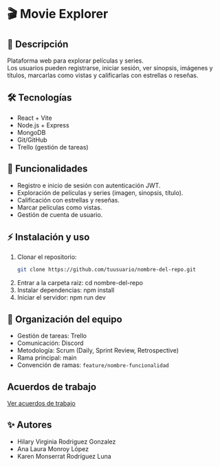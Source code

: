 # 🎬 Movie Explorer

## 📖 Descripción
Plataforma web para explorar películas y series.  
Los usuarios pueden registrarse, iniciar sesión, ver sinopsis, imágenes y títulos, marcarlas como vistas y calificarlas con estrellas o reseñas.  

## 🛠️ Tecnologías
- React + Vite  
- Node.js + Express  
- MongoDB  
- Git/GitHub  
- Trello (gestión de tareas)  

## 🚀 Funcionalidades
- Registro e inicio de sesión con autenticación JWT.  
- Exploración de películas y series (imagen, sinopsis, título).  
- Calificación con estrellas y reseñas.  
- Marcar películas como vistas.  
- Gestión de cuenta de usuario.  

## ⚡ Instalación y uso
1. Clonar el repositorio:
   ```bash
   git clone https://github.com/tuusuario/nombre-del-repo.git
2. Entrar a la carpeta raiz:
   cd nombre-del-repo
3. Instalar dependencias:
   npm install
4. Iniciar el servidor:
   npm run dev
## 👥 Organización del equipo
- Gestión de tareas: Trello
- Comunicación: Discord
- Metodología: Scrum (Daily, Sprint Review, Retrospective)
- Rama principal: main
- Convención de ramas: `feature/nombre-funcionalidad`
## Acuerdos de trabajo
[Ver acuerdos de trabajo](./acuerdos_de_trabajo.md)
## ✨ Autores
- Hilary Virginia Rodriguez Gonzalez
- Ana Laura Monroy López
- Karen Monserrat Rodríguez Luna